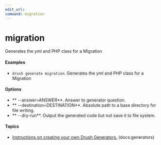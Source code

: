 ```yaml
---
edit_url: 
command: migration
---
```

# migration

Generates the yml and PHP class for a Migration

#### Examples

- <code>drush generate migration</code>. Generates the yml and PHP class for a Migration

#### Options

- ** --answer=ANSWER**. Answer to generator question.
- ** --destination=DESTINATION**. Absolute path to a base directory for file writing.
- ** --dry-run**. Output the generated code but not save it to file system.

#### Topics

- [Instructions on creating your own Drush Generators.](../../vendor/drush/drush/docs/generators.md) (docs:generators)

